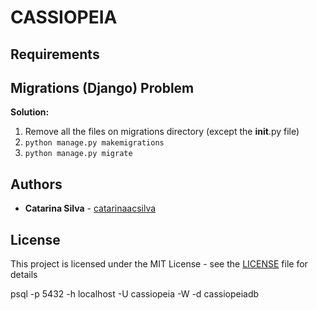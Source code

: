 # CASSIOPEIA


## Requirements

## Migrations (Django) Problem

**Solution:**

1. Remove all the files on migrations directory (except the __init__.py file)
2. `python manage.py makemigrations`
3. `python manage.py migrate`

## Authors

* **Catarina Silva** - [catarinaacsilva](https://github.com/catarinaacsilva)

## License

This project is licensed under the MIT License - see the [LICENSE](LICENSE) file for details


psql -p 5432 -h localhost -U cassiopeia -W -d cassiopeiadb